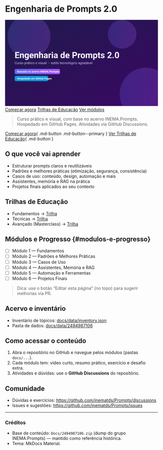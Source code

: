 # Engenharia de Prompts 2.0

<section class="hero">
  <img src="recursos/banner-16x9.svg" alt="Banner do curso" />
  <div class="hero-cta">
    <a href="modulo1_fundamentos/README.md" class="md-button md-button--primary">Começar agora</a>
    <a href="educacao/index.md" class="md-button">Trilhas de Educação</a>
    <a href="#modulos-e-progresso" class="md-button">Ver módulos</a>
  </div>
  
</section>

> Curso prático e visual, com base no acervo INEMA.Prompts. Hospedado em GitHub Pages. Atividades via GitHub Discussions.

[Começar agora](modulo1_fundamentos/README.md){ .md-button .md-button--primary }
[Ver Trilhas de Educação](educacao/index.md){ .md-button }

## O que você vai aprender
- Estruturar prompts claros e reutilizáveis
- Padrões e melhores práticas (otimização, segurança, consistência)
- Casos de uso: conteúdo, design, automação e mais
- Assistentes, memória e RAG na prática
- Projetos finais aplicados ao seu contexto

## Trilhas de Educação
- Fundamentos → [Trilha](educacao/trilhas/fundamentos.md)
- Técnicas → [Trilha](educacao/trilhas/tecnicas.md)
- Avançado (Masterclass) → [Trilha](educacao/trilhas/avancado-masterclass.md)

## Módulos e Progresso {#modulos-e-progresso}
- [ ] Módulo 1 — Fundamentos
- [ ] Módulo 2 — Padrões e Melhores Práticas
- [ ] Módulo 3 — Casos de Uso
- [ ] Módulo 4 — Assistentes, Memória e RAG
- [ ] Módulo 5 — Automação e Ferramentas
- [ ] Módulo 6 — Projetos Finais

> Dica: use o botão “Editar esta página” (no topo) para sugerir melhorias via PR.

## Acervo e inventário
- Inventário de tópicos: [docs/data/inventory.json](data/inventory.json)
- Pasta de dados: [docs/data/2494987106](data/2494987106)

## Como acessar o conteúdo
1. Abra o repositório no GitHub e navegue pelos módulos (pastas `docs/...`).
2. Cada módulo tem: vídeo curto, resumo prático, exercício e desafio extra.
3. Atividades e dúvidas: use o **GitHub Discussions** do repositório.

## Comunidade
- Dúvidas e exercícios: https://github.com/inematds/Prompts/discussions
- Issues e sugestões: https://github.com/inematds/Prompts/issues

---

### Créditos
- Base de conteúdo: `Docs/2494987106.zip` (dump do grupo INEMA.Prompts) — mantido como referência histórica.
- Tema: MkDocs Material.

